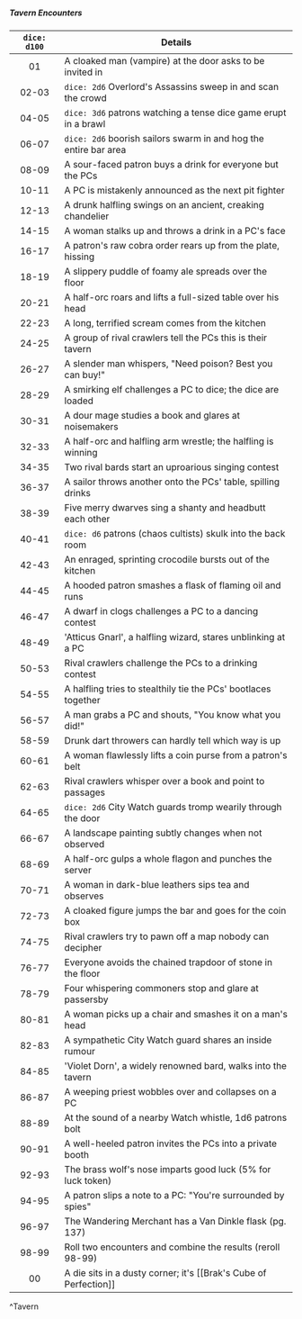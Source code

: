 ##### Tavern Encounters
| `dice: d100` | Details                                                          |
|:------------:| ---------------------------------------------------------------- |
|      01      | A cloaked man (vampire) at the door asks to be invited in        |
|    02-03     | `dice: 2d6` Overlord's Assassins sweep in and scan the crowd     |
|    04-05     | `dice: 3d6` patrons watching a tense dice game erupt in a brawl  |
|    06-07     | `dice: 2d6` boorish sailors swarm in and hog the entire bar area |
|    08-09     | A sour-faced patron buys a drink for everyone but the PCs        |
|    10-11     | A PC is mistakenly announced as the next pit fighter             |
|    12-13     | A drunk halfling swings on an ancient, creaking chandelier       |
|    14-15     | A woman stalks up and throws a drink in a PC's face              |
|    16-17     | A patron's raw cobra order rears up from the plate, hissing      |
|    18-19     | A slippery puddle of foamy ale spreads over the floor            |
|    20-21     | A half-orc roars and lifts a full-sized table over his head      |
|    22-23     | A long, terrified scream comes from the kitchen                  |
|    24-25     | A group of rival crawlers tell the PCs this is their tavern      |
|    26-27     | A slender man whispers, "Need poison? Best you can buy!"         |
|    28-29     | A smirking elf challenges a PC to dice; the dice are loaded      |
|    30-31     | A dour mage studies a book and glares at noisemakers             |
|    32-33     | A half-orc and halfling arm wrestle; the halfling is winning     |
|    34-35     | Two rival bards start an uproarious singing contest              |
|    36-37     | A sailor throws another onto the PCs' table, spilling drinks     |
|    38-39     | Five merry dwarves sing a shanty and headbutt each other         |
|    40-41     | `dice: d6` patrons (chaos cultists) skulk into the back room     |
|    42-43     | An enraged, sprinting crocodile bursts out of the kitchen        |
|    44-45     | A hooded patron smashes a flask of flaming oil and runs          |
|    46-47     | A dwarf in clogs challenges a PC to a dancing contest            |
|    48-49     | 'Atticus Gnarl', a halfling wizard, stares unblinking at a PC    |
|    50-53     | Rival crawlers challenge the PCs to a drinking contest           |
|    54-55     | A halfling tries to stealthily tie the PCs' bootlaces together   |
|    56-57     | A man grabs a PC and shouts, "You know what you did!"            |
|    58-59     | Drunk dart throwers can hardly tell which way is up              |
|    60-61     | A woman flawlessly lifts a coin purse from a patron's belt       |
|    62-63     | Rival crawlers whisper over a book and point to passages         |
|    64-65     | `dice: 2d6` City Watch guards tromp wearily through the door     |
|    66-67     | A landscape painting subtly changes when not observed            |
|    68-69     | A half-orc gulps a whole flagon and punches the server           |
|    70-71     | A woman in dark-blue leathers sips tea and observes              |
|    72-73     | A cloaked figure jumps the bar and goes for the coin box         |
|    74-75     | Rival crawlers try to pawn off a map nobody can decipher         |
|    76-77     | Everyone avoids the chained trapdoor of stone in the floor       |
|    78-79     | Four whispering commoners stop and glare at passersby            |
|    80-81     | A woman picks up a chair and smashes it on a man's head          |
|    82-83     | A sympathetic City Watch guard shares an inside rumour           |
|    84-85     | 'Violet Dorn', a widely renowned bard, walks into the tavern     |
|    86-87     | A weeping priest wobbles over and collapses on a PC              |
|    88-89     | At the sound of a nearby Watch whistle, 1d6 patrons bolt         |
|    90-91     | A well-heeled patron invites the PCs into a private booth        |
|    92-93     | The brass wolf's nose imparts good luck (5% for luck token)      |
|    94-95     | A patron slips a note to a PC: "You're surrounded by spies"      |
|    96-97     | The Wandering Merchant has a Van Dinkle flask (pg. 137)          |
|    98-99     | Roll two encounters and combine the results (reroll 98-99)       |
|      00      | A die sits in a dusty corner; it's [[Brak's Cube of Perfection]] |
^Tavern
